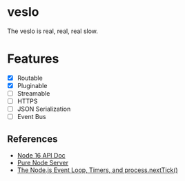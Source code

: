 # veslo
The veslo is real, real, real slow.

# Features
* [x] Routable
* [x] Pluginable
* [  ] Streamable
* [  ] HTTPS
* [  ] JSON Serialization
* [  ] Event Bus

## References
* [Node 16 API Doc](https://nodejs.org/dist/latest-v16.x/docs/api/)
* [Pure Node Server](https://dev.to/ajkachnic/make-a-simple-http-server-with-node-in-6-steps-491c)
* [The Node.js Event Loop, Timers, and process.nextTick()](https://nodejs.org/en/docs/guides/event-loop-timers-and-nexttick)

